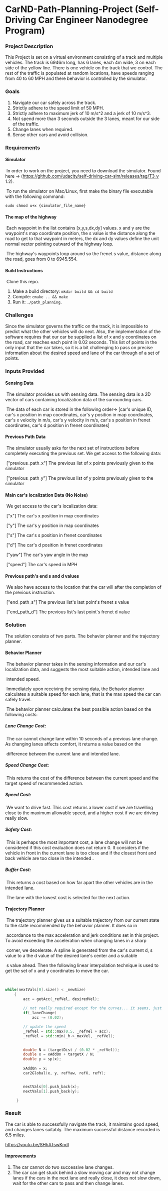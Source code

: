 # CarND-Path-Planning-Project (Self-Driving Car Engineer Nanodegree Program)
### Project Description

This Project is set on a virtual environment consisting of a track and multiple vehicles. The track is 6946m long, has 6 lanes, each 4m wide, 3 on each side of the yellow line. There is one vehicle on the track that we control. The rest of the traffic is populated at random locations, have speeds ranging from 40 to 60 MPH and there behavior is controlled by the simulator. 

### Goals

1.  Navigate our car safely across the track.
2. Strictly adhere to the speed limit of 50 MPH.
3. Strictly adhere to maximum jerk of 10 m/s^2 and a jerk of 10 m/s^3.
4. Not spend more than 3 seconds outside the 3 lanes, meant for our side of the traffic.
5. Change lanes when required.
6. Sense other cars and avoid collision.

### Requirements

#### 	Simulator

​	In order to work on the project, you need to download the simulator. Found here -> (https://github.com/udacity/self-driving-car-sim/releases/tag/T3_v	1.2).  

​	To run the simulator on Mac/Linux, first make the binary file executable with the following command:

```shell
sudo chmod u+x {simulator_file_name}
```

#### 	The map of the highway 

​	Each waypoint in the list contains  [x,y,s,dx,dy] values. x and y are the waypoint's map coordinate position, the s value is the distance along the road to 	get to that waypoint in meters, the dx and dy values define the unit normal vector pointing outward of the highway loop.

​	The highway's waypoints loop around so the frenet s value, distance along the road, goes from 0 to 6945.554.

#### 	Build Instructions

​	Clone this repo.

1. Make a build directory: `mkdir build && cd build`
2. Compile: `cmake .. && make`
3. Run it: `./path_planning`.

### Challenges

Since the simulator governs the traffic on the track, it is impossible to predict what the other vehicles will do next. Also, the implementation of the software requires that our car be supplied a list of x and y coordinates on the road, car reaches each point in 0.02 seconds. This list of points in the only input that the car takes, so it is a bit challenging to pass on precise information about the desired speed and lane of the car through of a set of points.  

### Inputs Provided

#### 	Sensing Data

​	The simulator provides us with sensing data. The sensing data is a 2D vector of cars containing localization data of the surrounding cars.

​	The data of each car is stored in the following order->  [car's unique ID, car's x position in map coordinates, car's y position in map coordinates, car's x 	velocity in m/s, car's y velocity in m/s, car's s position in frenet coordinates, car's d position in frenet coordinates]

#### 	Previous Path Data

​	The simulator usually asks for the next set of instructions before completely executing the previous set. We get access to the following data:

​	["previous_path_x"] The previous list of x points previously given to the simulator

​	["previous_path_y"] The previous list of y points previously given to the simulator

#### 	Main car's localization Data (No Noise)

​	We get access to the car's localization data:

​	["x"] The car's x position in map coordinates

​	["y"] The car's y position in map coordinates

​	["s"] The car's s position in frenet coordinates

​	["d"] The car's d position in frenet coordinates

​	["yaw"] The car's yaw angle in the map

​	["speed"] The car's speed in MPH

#### 	Previous path's end s and d values 

​	We also have access to the location that the car will after the completion of the previous instruction.

​	["end_path_s"] The previous list's last point's frenet s value

​	["end_path_d"] The previous list's last point's frenet d value

### Solution

The solution consists of two parts. The behavior planner and the trajectory planner.

#### 	Behavior Planner

​	The behavior planner takes in the sensing information and our car's localization data, and suggests the most suitable action, intended lane and 	                                                                     

​	intended speed.

​	Immediately upon receiving the sensing data, the Behavior planner calculates a suitable speed for each lane, that is the max speed the car can safely 	travel.

​	The behavior planner calculates the best possible action based on the following costs:

##### 			 Lane Change Cost:

​			The car cannot change lane within 10 seconds of a previous lane change. As changing lanes affects comfort, it returns a value based on the		

​			difference between the current lane and intended lane.

##### 			Speed Change Cost:

​			This returns the cost of the difference between the current speed and the target speed of recommended action.

##### 			Speed Cost:

​			We want to drive fast. This cost returns a lower cost if we are travelling close to the maximum allowable speed, and a higher cost if we are driving 			really slow.

##### 			Safety Cost:

​			This is perhaps the most important cost, a lane change will not be considered if this cost evaluation does not return 0. It considers if the vehicle in 			front in the current lane is too close and if the closest front and back vehicle are too close in the intended . 

##### 			Buffer Cost:

​			This returns a cost based on how far apart the other vehicles are in the intended lane.

​	The lane with the lowest cost is selected for the next action.

#### 	Trajectory Planner

​	The trajectory planner gives us a suitable trajectory from our current state to the state recommended by the behavior planner. It does so in 

​	accordance to the max acceleration and jerk conditions set in this project. To avoid exceeding the acceleration when changing lanes in a sharp

​	corner, we decelerate. A spline is generated from the car's current d, s value to a the d value of the desired lane's center and a suitable

​	s value ahead. Then the following linear interpolation technique is used to get the set of x and y coordinates to move the car.

​	

```c++
while(nextVals[0].size() < _newSize)
    {
        acc = getAcc(_refVel, desiredVel);
        
        // not really required except for the curves... it seems, just make max 0.7 ...
        if(_laneChange)
            acc -= (0.02);

        // update the speed
        _refVel = std::max(0.5, _refVel + acc);
        _refVel = std::min(_h->_maxVel, _refVel);

       
        double N = (targetDist / (0.02 * _refVel));
        double x = xAddOn + targetX / N;
        double y = sp(x);
        
        xAddOn = x;
        car2Global(x, y, refYaw, refX, refY);


        nextVals[0].push_back(x);
        nextVals[1].push_back(y);

     }
```



### Result

The car is able to successfully navigate the track, it maintains good speed, and changes lanes suitably. The maximum successful distance recorded is 6.5 miles. 

https://youtu.be/SHhATswKndI

#### Improvements

1.  The car cannot do two successive lane changes.
2. The car can get stuck behind a slow moving car and may not change lanes if the cars in the next lane and really close, it does not slow down, wait for the other cars to pass and then change lanes.



